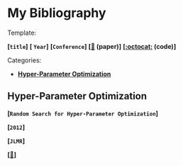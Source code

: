 # My Bibliography

Template:

**[`title`]**
**[ `Year`]**
**[`Conference`]**
**[[:memo:](https://arxiv.org/) (paper)]**
**[[:octocat:](https://github.com/) (code)]**



Categories:

- [**Hyper-Parameter Optimization**](#Hyper-Parameter-Optimization)





## Hyper-Parameter Optimization

**[`Random Search for Hyper-Parameter Optimization`]**

**[`2012`]**

**[`JLMR`]**

**[[:memo:](http://www.jmlr.org/papers/volume13/bergstra12a/bergstra12a.pdf)]**

